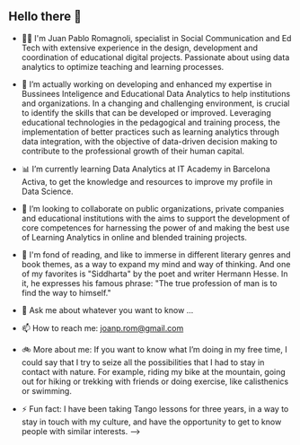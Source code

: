 ## Hello there 👋

- 👨‍💼 I'm Juan Pablo Romagnoli, specialist in Social Communication and Ed Tech with extensive experience in the design, development and coordination of educational digital projects. Passionate about using data analytics to optimize teaching and learning processes.

- 🔭 I’m actually working on developing and enhanced my expertise in Bussinees Inteligence and Educational Data Analytics to help institutions and organizations. In a changing and challenging environment,  is crucial to identify the skills that can be developed or improved. Leveraging educational technologies in the pedagogical and training process, the implementation of better practices such as learning analytics through data integration, with the objective of data-driven decision making to contribute to the professional growth of their human capital.

- 📊 I’m currently learning Data Analytics at IT Academy in Barcelona Activa, to get the knowledge and resources to improve my profile in Data Science.

- 🤝 I’m looking to collaborate on public organizations, private companies and educational institutions with the aims to support the development of core competences for harnessing the power of and making the best use of Learning Analytics in online and blended training projects.

- 📗 I'm fond of reading, and like to immerse in different literary genres and book themes, as a way to expand my mind and way of thinking. And one of my favorites is "Siddharta" by the poet and writer Hermann Hesse. In it, he expresses his famous phrase: "The true profession of man is to find the way to himself."
  
- 💬 Ask me about whatever you want to know ... 
  
- 📫 How to reach me: joanp.rom@gmail.com

- 🚲 More about me: If you want to know what I’m doing in my free time, I could say that I try to seize all the possibilities that I had to stay in contact with nature. For example, riding my bike at the mountain, going out for hiking or trekking with friends or doing exercise, like calisthenics or swimming.
  
- ⚡ Fun fact: I have been taking Tango lessons for three years, in a way to stay in touch with my culture, and have the opportunity to get to know people with similar interests. 
-->
